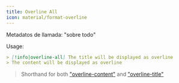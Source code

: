 ```yaml
---
title: Overline All
icon: material/format-overline
---
```


Metadatos de llamada: "sobre todo"

Usage:
```md
> [!info|overline-all] The title will be displayed as overline
> The content will be displayed as overline
```
> Shorthand for both ["overline-content"](../content-styling/page-11.md) and ["overline-title"](../title-styling/page-21.md)